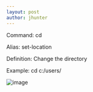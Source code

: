 ```yaml
---
layout: post
author: jhunter
---
```


Command:
cd	

Alias:
set-location

Definition:
Change the directory

Example:
cd c:/users/


![image](https://user-images.githubusercontent.com/25466065/170840323-9f6d8112-4847-48ba-8797-33f6666ce78a.png)


